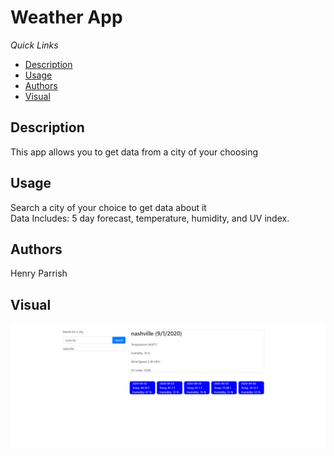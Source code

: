 # Weather App
*Quick Links*
- [Description](#Description)
- [Usage](#Usage)
- [Authors](#Authors)
- [Visual](#Visual)

## Description
This app allows you to get data from a city of your choosing

## Usage
Search a city of your choice to get data about it  
Data Includes: 5 day forecast, temperature, humidity, and UV index.

## Authors
Henry Parrish

## Visual

![Screencapture](weatherappPic.PNG)
